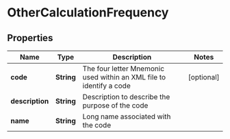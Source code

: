 
# OtherCalculationFrequency

## Properties
Name | Type | Description | Notes
------------ | ------------- | ------------- | -------------
**code** | **String** | The four letter Mnemonic used within an XML file to identify a code |  [optional]
**description** | **String** | Description to describe the purpose of the code | 
**name** | **String** | Long name associated with the code | 




